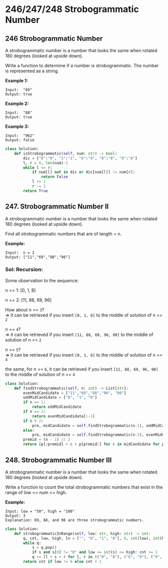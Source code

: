 # 246/247/248 Strobogrammatic Number

## 246 Strobogrammatic Number

A strobogrammatic number is a number that looks the same when rotated 180 degrees \(looked at upside down\).

Write a function to determine if a number is strobogrammatic. The number is represented as a string.

**Example 1:**

```text
Input:  "69"
Output: true
```

**Example 2:**

```text
Input:  "88"
Output: true
```

**Example 3:**

```text
Input:  "962"
Output: false
```

```python
class Solution:
    def isStrobogrammatic(self, num: str) -> bool:
        dic = {"0":"0", "1":"1", "6":"9", "8":"8", "9":"6"}
        l, r = 0, len(num)-1
        while l <= r:
            if num[l] not in dic or dic[num[l]] != num[r]:
                return False
            l += 1
            r -= 1
        return True
```

## 247. Strobogrammatic Number II

A strobogrammatic number is a number that looks the same when rotated 180 degrees \(looked at upside down\).

Find all strobogrammatic numbers that are of length = n.

**Example:**

```text
Input:  n = 2
Output: ["11","69","88","96"]
```

### Sol: Recursion:

Some observation to the sequence:

n == 1: \[0, 1, 8\]

n == 2: \[11, 88, 69, 96\]

How about n == `3`?  
=&gt; it can be retrieved if you insert `[0, 1, 8]` to the middle of solution of n == `2`

n == `4`?  
=&gt; it can be retrieved if you insert `[11, 88, 69, 96, 00]` to the middle of solution of n == `2`

n == `5`?  
=&gt; it can be retrieved if you insert `[0, 1, 8]` to the middle of solution of n == `4`

the same, for n == `6`, it can be retrieved if you insert `[11, 88, 69, 96, 00]` to the middle of solution of n == `4`

```python
class Solution:
    def findStrobogrammatic(self, n: int) -> List[str]:
        evenMidCandidate = ["11","69","88","96", "00"]
        oddMidCandidate = ["0", "1", "8"]
        if n == 1:
            return oddMidCandidate
        if n == 2:
            return evenMidCandidate[:-1]
        if n % 2:
            pre, midCandidate = self.findStrobogrammatic(n-1), oddMidCandidate
        else: 
            pre, midCandidate = self.findStrobogrammatic(n-2), evenMidCandidate
        premid = (n - 1) // 2
        return [p[:premid] + c + p[premid:] for c in midCandidate for p in pre]
```

## 248. Strobogrammatic Number III

A strobogrammatic number is a number that looks the same when rotated 180 degrees \(looked at upside down\).

Write a function to count the total strobogrammatic numbers that exist in the range of low &lt;= num &lt;= high.

**Example:**

```text
Input: low = "50", high = "100"
Output: 3 
Explanation: 69, 88, and 96 are three strobogrammatic numbers.
```

```python
class Solution:
    def strobogrammaticInRange(self, low: str, high: str) -> int:
        q, cnt, low, high, ln = ["", "0", "1", "8"], 0, int(low), int(high), len(high)
        while q:
            s = q.pop()
            if s and s[0] != "0" and low <= int(s) <= high: cnt += 1
            q += [l + s + r for l, r in (("8", "8"), ("6", "9"), ("9", "6"), ("1", "1"), ("0", "0")) if len(s) <= ln - 2] 
        return cnt if low != 0 else cnt + 1
```

